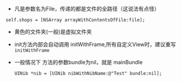 

- 凡是参数名为File，传递的都是文件的全路径（这说法有点怪）

```obj-c
self.shops = [NSArray arrayWithContentsOfFile:file];

```

- 黄色的文件夹(一般)是虚拟文件夹

- init方法内部会自动调用 initWithFrame,所有自定义View时，建议重写`initWithFrame`

- 一般情况下 方法的参数bundle为nil，就是 mainBundle

    ```obj-c
    UINib *nib = [UINib nibWithNibName:@"Test" bundle:nil];
    ```
    

    



